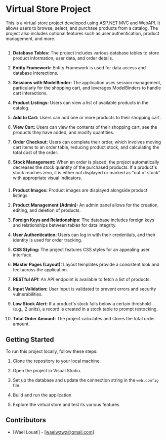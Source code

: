 # Virtual Store Project

This is a virtual store project developed using ASP.NET MVC and WebAPI. It allows users to browse, select, and purchase products from a catalog. The project also includes optional features such as user authentication, product management, and more.

## 

1. **Database Tables:** The project includes various database tables to store product information, user data, and order details.

2. **Entity Framework:** Entity Framework is used for data access and database interactions.

3. **Sessions with ModelBinder:** The application uses session management, particularly for the shopping cart, and leverages ModelBinders to handle cart interactions.

4. **Product Listings:** Users can view a list of available products in the catalog.

5. **Add to Cart:** Users can add one or more products to their shopping cart.

6. **View Cart:** Users can view the contents of their shopping cart, see the products they have added, and modify quantities.

7. **Order Checkout:** Users can complete their order, which involves moving cart items to an order table, reducing product stock, and calculating the total cost of the order.

8. **Stock Management:** When an order is placed, the project automatically decreases the stock quantity of the purchased products. If a product's stock reaches zero, it is either not displayed or marked as "out of stock" with appropriate visual indicators.

### 

1. **Product Images:** Product images are displayed alongside product listings.

2. **Product Management (Admin):** An admin panel allows for the creation, editing, and deletion of products.

3. **Foreign Keys and Relationships:** The database includes foreign keys and relationships between tables for data integrity.

4. **User Authentication:** Users can log in with their credentials, and their identity is used for order tracking.

5. **CSS Styling:** The project features CSS styles for an appealing user interface.

6. **Master Pages (Layout):** Layout templates provide a consistent look and feel across the application.

7. **RESTful API:** An API endpoint is available to fetch a list of products.

8. **Input Validation:** User input is validated to prevent errors and security vulnerabilities.

9. **Low Stock Alert:** If a product's stock falls below a certain threshold (e.g., 2 units), a record is created in a stock table to prompt restocking.

10. **Total Order Amount:** The project calculates and stores the total order amount.

## Getting Started

To run this project locally, follow these steps:

1. Clone the repository to your local machine.

2. Open the project in Visual Studio.

3. Set up the database and update the connection string in the `web.config` file.

4. Build and run the application.

5. Explore the virtual store and test its various features.

## Contributors

- [Wael Louati] - [waelwzwz@gmail.com]

